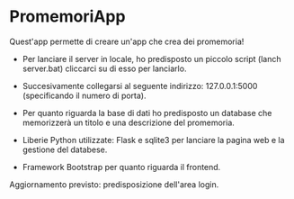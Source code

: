 # PromemoriApp
Quest'app permette di creare un'app che crea dei promemoria!
- Per lanciare il server in locale, ho predisposto un piccolo script (lanch server.bat) cliccarci su di esso per lanciarlo. 
- Succesivamente collegarsi al seguente indirizzo: 127.0.0.1:5000 (specificando il numero di porta).
- Per quanto riguarda la base di dati ho predisposto un database che memorizzerà un titolo e una descrizione del promemoria.


- Liberie Python utilizzate: Flask e sqlite3 per lanciare la pagina web e la gestione del databese.
- Framework Bootstrap per quanto riguarda il frontend.


Aggiornamento previsto: predisposizione dell'area login.
